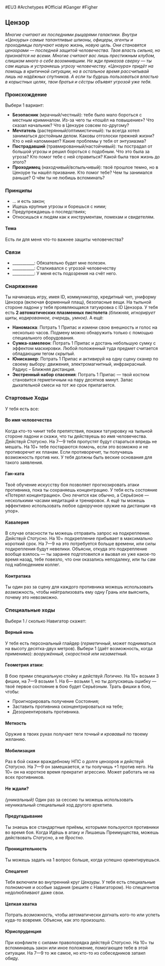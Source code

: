 #EU3 #Archetypes #Official #Ganger #Figher 

## Цензор
*Многие считают их последними рыцарями галактики. Внутри «Цензуры» самые талантливые шпионы, офицеры, агенты и проходимцы получают новую жизнь, новую цель. Они становятся цензорами — последней защитой человечества.* 
*Твоя власть сильна, но признаётся не всеми. Многие считают вас лишь престижным клубом, слишком много о себе возомнившим. Не жди приказов сверху — ты сам ищешь и устраняешь угрозу человечеству. «Цензура» придёт на помощь в критичной ситуации, но в остальное время рассчитывай лишь на надёжных спутников. А если ты будешь пользоваться властью в корыстных целях, твои братья и сёстры объявят угрозой уже тебя.*

### Происхождение
Выбери 1 вариант:
- **Безопасник** (мрачный/честный): тебе было мало бороться с местным криминалом. Из-за чего ты «пошёл на повышение»? Что сказал начальник? Что в Цензуре совсем по-другому? 
- **Мечтатель** (растерянный/оптимистичный): ты всегда хотел заниматься достойным делом. Каковы отголоски прежней жизни? Кто о ней напоминает? Какие проблемы у тебя от энтузиазма? 
- **Пострадавший** (травмированный/настойчивый): ты пострадал от большой угрозы и решил бороться с подобным. Что это была за угроза? Кто помог тебе с ней справиться? Какой была твоя жизнь до этого? 
- **Проходимец** (находчивый/вспыльчивый): твоё прошлое темно, но в Цензуре ты нашёл призвание. Кто помог тебе? Чем ты занимался раньше? О чём ты не любишь вспоминать?

### Принципы
- … и есть закон; 
- Ищешь крупные угрозы и борешься с ними; 
- Предупреждаешь о последствиях; 
- Относишься к людям как к инструментам, помехам и свидетелям.
#### Тема
Есть ли для меня что-то важнее защиты человечества?

### Связи
- \_\_\_\_\_\_\_\_\_\_\_: Обязательно будет мне полезен.
- \_\_\_\_\_\_\_\_\_\_\_: Сталкивался с угрозой человечеству
- \_\_\_\_\_\_\_\_\_\_\_: У меня есть подозрения на счёт него.

### Снаряжение
Ты начинаешь игру, имея ID, коммуникатор, кредитный чип, униформу Цензора (включая форменный плащ), безопасные вещи. На тыльной стороне ладони у тебя проявляющаяся татуировка с ID Цензора. У тебя есть **2 автоматических плазменных пистолета** *(ближняя, игнорирует щиты, кодированное, очередь, умное)*. А ещё: 
- **Наномаска**: Потрать 1 Припас и измени свою внешность и голос на несколько часов. Подмену можно обнаружить только с помощью специального оборудования. 
- **Сумка-хамелеон**: Потрать 1 Припас и достань небольшую сумку с эффектом маскировки. Любой положенный туда предмет считается обладающим тегом *скрытый*. 
- **Юнисканер**: Потрать 1 Припас и активируй на одну сцену сканер по своему выбору: движения, электромагнитный, инфракрасный. Радиус – Ближняя дистанция. 
- **Экстренный набор спасения**: Потрать 1 Припас — твой костюм становится герметичным на пару десятков минут. Запас дыхательной смеси на тот же срок прилагается.

### Стартовые Ходы
У тебя есть все:
#### Во имя человечества
Когда кто-то чинит тебе препятствия, покажи татуировку на тыльной стороне ладони и скажи, что ты действуешь во имя человечества. Действуй *Статусно*. На 7—9 тебя пропустят будут стараться впредь не мешать. На 10+ тебе постараются помочь, если это возможно и не противоречит их планам. Если противоречит, ты получаешь возможность против них. У тебя должны быть веские основания для такого заявления. 

#### Ган-ката
Твоё обучение искусству боя позволяет прогнозировать атаки противника, пока ты сохраняешь концентрацию. У тебя есть состояние «Потерял концентрацию». Оно лечится как обычно, а Серьёзное — несколькими часами медитаций и тренировок. А ещё ты можешь эффективно использовать любое одноручное оружие на дистанции «в упор». 

#### Кавалерия
В случае опасности ты можешь отправить запрос на подкрепление. Действуй *Статусно*. На 10+ подкрепление прибывает в максимально короткий срок. На 7—9 на это потребуется больше времени, или силы подкрепления будут невелики. Объясни, откуда это подкрепление вообще взялось — ты заранее подготовился и вызвал их уже какое-то время назад, тебе повезло, что они оказались неподалеку, или ты сам под наблюдением коллег. 

#### Контратака
Ты один раз за сцену для каждого противника можешь использовать *возможность*, чтобы нейтрализовать ему одну Грань или выяснить, почему это невозможно.

### Специальные ходы
Выбери 1 / сколько Навигатор скажет: 


#### Верный конь
У тебя есть персональный глайдер (*герметичный*, может подниматься на высоту десятка-двух метров). Выбери 1 (даёт возможность, когда применимо): *вооружённый, скоростной или незаметный.* 

#### Геометрия атаки:
В бою прими специальную стойку и действуй *Логично*. На 10+ возьми 3 фишки, на 7—9 возьми 1. На 6— возьми 1, но ты допускаешь ошибку — твоё первое состояние в бою будет Серьёзным. Трать фишки в бою, чтобы: 
- Проигнорировать получение Состояния; 
- Заставить противника сконцентрироваться на тебе; 
- Дезориентировать противника. 

#### Меткость
Оружие в твоих руках получает теги *точный* и *кровавый* по твоему желанию. 

#### Мобилизация
Раз в бой скажи враждебному НПС о долге цензоров и действуй *Статусно*. На 7—9 он замешкается, и ты получишь +1 против него. На 10+ он на короткое время прекратит агрессию. Может работать не на всех противников. 

#### Не ждали? 
*(уникальный)* Один раз за сессию ты можешь использовать неуникальный специальный ход другого архетипа. 

#### Предугадывание
Ты знаешь все стандартные приёмы, которыми пользуются противники во время боя. Когда Идёшь в атаку и Лишаешь Преимущества, можешь действовать *Статусно*, а не *Яростно*. 

#### Проницательность
Ты можешь задать на 1 вопрос больше, когда успешно ориентируешься. 

#### Спецагент
Тебя включили во внутренний круг *Цензуры*. У тебя есть специальные полномочия и особые задания (решите с Навигатором). Но спецагентов недолюбливают даже свои. 

#### Цепкая хватка
Потрать *возможность*, чтобы автоматически догнать кого-то или успеть куда-то вовремя. Объясни, как это произошло. 

#### Юриспруденция
При конфликте с силами правопорядка действуй *Статусно*. На 10+ ты вспоминаешь закон или иное положение, помогающее тебе в этой ситуации. На 7—9 то же самое, но кто-то из собеседников затаил обиду.